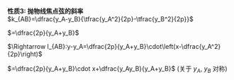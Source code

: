 **性质3: 抛物线焦点弦的斜率**  
$k_{AB}=\dfrac{y_A-y_B}{\tfrac{y_A^2}{2p}-\tfrac{y_B^2}{2p}}$  
  
$=\dfrac{2p}{y_A+y_B}$  
  
$\Rightarrow l_{AB}:y-y_A=\dfrac{2p}{y_A+y_B}\cdot\left(x-\dfrac{y_A^2}{2p}\right)$  
  
$=\dfrac{2p}{y_A+y_B}\cdot x+\dfrac{y_Ay_B}{y_A+y_B}$ (关于 $y_A,\ y_B$ 对称)  
